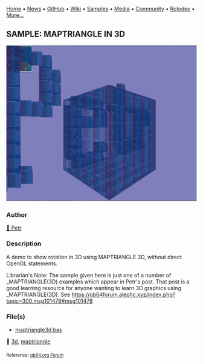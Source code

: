 [Home](https://qb64.com) • [News](../../news.md) • [GitHub](../../github.md) • [Wiki](../../wiki.md) • [Samples](../../samples.md) • [Media](../../media.md) • [Community](../../community.md) • [Rolodex](../../rolodex.md) • [More...](../../more.md)

## SAMPLE: MAPTRIANGLE IN 3D

![maptriangle3d.jpg](img/maptriangle3d.jpg)

### Author

[🐝 Petr](../petr.md) 

### Description

A demo to show rotation in 3D using MAPTRIANGLE 3D, without direct OpenGL statements.

Librarian's Note: The sample given here is just one of a number of _MAPTRIANGLE(3D) examples which appear in Petr's post. That post is a good learning resource for anyone wanting to learn 3D graphics using _MAPTRIANGLE(3D). See https://qb64forum.alephc.xyz/index.php?topic=300.msg101478#msg101478

### File(s)

* [maptriangle3d.bas](src/maptriangle3d.bas)

🔗 [3d](../3d.md), [maptriangle](../maptriangle.md)


<sub>Reference: [qb64.org Forum](https://qb64forum.alephc.xyz/index.php?topic=2405.0) </sub>
